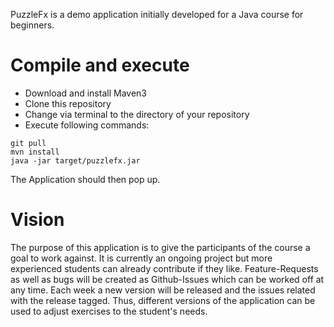 PuzzleFx is a demo application initially developed for a Java course for beginners.

# Compile and execute

* Download and install Maven3
* Clone this repository
* Change via terminal to the directory of your repository
* Execute following commands:
```
git pull
mvn install
java -jar target/puzzlefx.jar
```
The Application should then pop up.

# Vision
The purpose of this application is to give the participants of the course a goal to work against. It is currently an ongoing project but more experienced students can already contribute if they like. Feature-Requests as well as bugs will be created as Github-Issues which can be worked off at any time. Each week a new version will be released and the issues related with the release tagged. Thus, different versions of the application can be used to adjust exercises to the student's needs.
